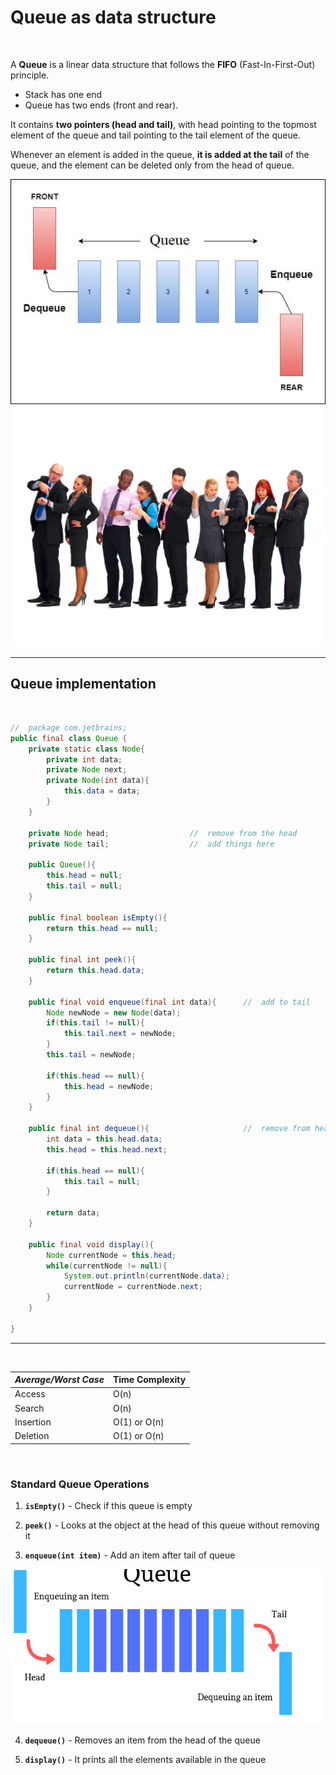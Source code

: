 # Queue as data structure
<br>

A **Queue** is a linear data structure that follows the **FIFO** (Fast-In-First-Out) principle. 

-   Stack has one end 
-   Queue has two ends (front and rear). 

It contains **two pointers (head and tail)**, with head pointing to the topmost element of the queue and tail pointing to the tail element of the queue. 

Whenever an element is added in the queue, **it is added at the tail** of the queue, and the element can be deleted only from the head of queue.

![img.png](resources/img.png)
![img_1.png](resources/img_1.png)
<br>

---

## Queue implementation
<br>

```java
//  package com.jetbrains;
public final class Queue {
    private static class Node{
        private int data;
        private Node next;
        private Node(int data){
            this.data = data;
        }
    }

    private Node head;                  //  remove from the head
    private Node tail;                  //  add things here

    public Queue(){
        this.head = null;
        this.tail = null;
    }

    public final boolean isEmpty(){
        return this.head == null;
    }

    public final int peek(){
        return this.head.data;
    }

    public final void enqueue(final int data){      //  add to tail
        Node newNode = new Node(data);
        if(this.tail != null){
            this.tail.next = newNode;
        }
        this.tail = newNode;

        if(this.head == null){
            this.head = newNode;
        }
    }

    public final int dequeue(){                     //  remove from head
        int data = this.head.data;
        this.head = this.head.next;

        if(this.head == null){
            this.tail = null;
        }

        return data;
    }

    public final void display(){
        Node currentNode = this.head;
        while(currentNode != null){
            System.out.println(currentNode.data);
            currentNode = currentNode.next;
        }
    }

}
```
---

<br>

| **_Average/Worst Case_** | Time Complexity | 
| ------ | ----------- |
| Access | O(n) |
| Search | O(n) |
| Insertion | O(1) or O(n) | 
| Deletion | O(1) or O(n)|

<br>

### Standard Queue Operations

1.   **`isEmpty()`**   - Check if this queue is empty

2.   **`peek()`**    -  Looks at the object at the head of this queue without removing it

3.   **`enqueue(int item)`**   -   Add an item after tail of queue

![img_3.png](resources/img_3.png)
     
4.   **`dequeue()`**    -   Removes an item from the head of the queue

6.   **`display()`**    -   It prints all the elements available in the queue  

<br>

